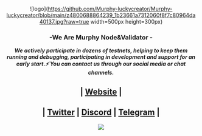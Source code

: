 <div align="center">

![logo](https://github.com/Murphy-luckycreator/Murphy-luckycreator/blob/main/z4800688864239_1b23661a7312060f8f7c80964da40137.jpg?raw=true width=500px height=300px)


### <div align="center">-We Are Murphy Node&Validator -</div>  

</div> 

***<ins><div align="center">We actively participate in dozens of testnets, helping to keep them running and debugging, participating in development and support for an early start.⚡ You can contact us through our social media or chat channels.</ins>*** 

## | [Website](https://corenode.team) |
## | [Twitter](https://twitter.com/corenodeHQ) | [Discord](https://discord.gg/w8kquFEkwR) | [Telegram](https://t.me/corenodechat) | 

</div>



<div align="center">
<img src="https://komarev.com/ghpvc/?username=Core-Node-Team&&style=flat-square" align="center" />
 
</div>
 <!--
<div align="center"><h1> MAINNET </h1></div>

<div align="center"><h1>Active Mainnets</h1>
<table>
  <tr>
    <td><a href="https://twitter.com/CelestiaOrg" target="_blank"><img style="margin: 10px" src="https://pbs.twimg.com/profile_images/1507017087725703183/xvGLsTjU_400x400.jpg" alt="React" height="100" /></a>  </td>
    <td><a href="https://github.com/Core-Node-Team/Testnet-TR/tree/main/Nibiru" target="_blank"><img style="margin: 10px" src="https://pbs.twimg.com/profile_images/1645802735164608515/vOPYwvDf_400x400.jpg" alt="Nibiru" height="100" /></a></td>
    <td><a href="https://github.com/Core-Node-Team/Testnet-TR/tree/main/Gitopia" target="_blank"><img style="margin: 10px" src="https://pbs.twimg.com/profile_images/1577660492662951939/4q1DV_mC_400x400.jpg" alt="Bootstrap" height="100" /></a>  </td>
  </tr>
  <tr>
    <td>Forta</td>
    <td>Kujira</td>
    <td>Humanode</td>
  </tr>
</table>
 
 <div align="center"><h1>Planned Mainnets</h1>
<table>
  <tr>
    <td><a href="https://twitter.com/CelestiaOrg" target="_blank"><img style="margin: 10px" src="https://pbs.twimg.com/profile_images/1299025554163871744/wNNzn8OT_400x400.jpg" alt="React" height="100" /></a>  </td>
    <td><a href="https://github.com/Core-Node-Team/Testnet-TR/tree/main/Nibiru" target="_blank"><img style="margin: 10px" src="https://pbs.twimg.com/profile_images/1527628502597521411/NPPJeSYq_400x400.jpg" alt="Nibiru" height="100" /></a></td>
  </tr>
  <tr>
    <td>Sarcophagus</td>
    <td>Goracle</td>
  </tr>
</table>
-->



